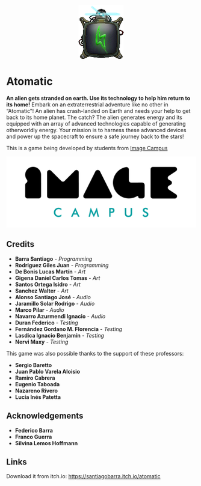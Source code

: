 <p align="center">
<img src="overpowered_logo.png" alt="Atomatic"/>
</p>

# Atomatic

**An alien gets stranded on earth. Use its technology to help him return to its home!**
Embark on an extraterrestrial adventure like no other in “Atomatic”! An alien has crash-landed on Earth and needs your help to get back to its home planet. The catch? The alien generates energy and its equipped with an array of advanced technologies capable of generating otherworldly energy. Your mission is to harness these advanced devices and power up the spacecraft to ensure a safe journey back to the stars!


This is a game being developed by students from <a href="https://www.imagecampus.edu.ar/">Image Campus</a>

<p align="center">
  <a href="https://www.imagecampus.edu.ar/">
    <img src="logo-image-campus.png" alt="Image Campus"/>
  </a> 
</p>


## Credits

- **Barra Santiago** - *Programming*
- **Rodriguez Giles Juan** - *Programming*
- **De Bonis Lucas Martín** - *Art*
- **Gigena Daniel Carlos Tomas** - *Art*
- **Santos Ortega Isidro** - *Art*
- **Sanchez Walter** - *Art*
- **Alonso Santiago José** - *Audio*
- **Jaramillo Solar Rodrigo** - *Audio*
- **Marco Pilar** - *Audio*
- **Navarro Azurmendi Ignacio** - *Audio*
- **Duran Federico** - *Testing*
- **Fernández Gordano M. Florencia** - *Testing*
- **Lasdica Ignacio Benjamín** - *Testing*
- **Nervi Maxy** - *Testing*


This game was also possible thanks to the support of these professors:

- **Sergio Baretto**
- **Juan Pablo Varela Aloisio**
- **Ramiro Cabrera**
- **Eugenio Taboada**
- **Nazareno Rivero**
- **Lucía Inés Patetta**


## Acknowledgements

- **Federico Barra**
- **Franco Guerra**
- **Silvina Lemos Hoffmann**


## Links

Download it from itch.io: https://santiagobarra.itch.io/atomatic
